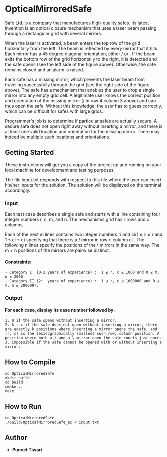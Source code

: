 # OpticalMirroredSafe

Safe Ltd. is a company that manufactures high-quality safes. Its latest invention is an optical closure mechanism that uses a laser beam passing through a rectangular grid with several mirrors. 

When the laser is activated, a beam enters the top row of the grid horizontally from the left. The beam is reflected by every mirror that it hits. Each mirror has a 45 degree diagonal orientation, either / or \. If the beam exits the bottom row of the grid horizontally to the right, it is detected and the safe opens (see the left side of the figure above). Otherwise, the safe remains closed and an alarm is raised.

Each safe has a missing mirror, which prevents the laser beam from traveling successfully through the grid (see the right side of the figure above). The safe has a mechanism that enables the user to drop a single mirror into any empty grid cell. A legitimate user knows the correct position and orientation of the missing mirror (/ in row 4 column 3 above) and can thus open the safe. Without this knowledge, the user has to guess correctly, which can be difficult for safes with large grids.

Programmer's job is to determine if particular safes are actually secure. A secure safe does not open right away without inserting a mirror, and there is at least one valid location and orientation for the missing mirror. There may indeed be multiple such locations and orientations.


## Getting Started

These instructions will get you a copy of the project up and running on your local machine for development and testing purposes.

The file input.txt responds with respect to this file where the user can insert his/her inputs for the solution. The solution will be displayed on the terminal accordingly.

### Input
Each test case describes a single safe and starts with a line containing four integer numbers r, c, m, and n. The mechanisms grid has r rows and c columns.

Each of the next m lines contains two integer numbers ri and ci(1 ≤ ri ≤ r and 1 ≤ ci ≤ c) specifying that there is a / mirror in row ri column ci . The following n lines specify the positions of the \ mirrors in the same way. The m + n positions of the mirrors are pairwise distinct.

#### Constraints: 
	- Category I  (0-2 years of experience) :  1 ≤ r, c ≤ 1000 and 0 ≤ m, n ≤ 2000.
	- Category II (2+  years of experience) :  1 ≤ r, c ≤ 1000000 and 0 ≤ m, n ≤ 200000).

### Output
#### For each case, display its case number followed by:
	1. 0 if the safe opens without inserting a mirror.
	2. k r c if the safe does not open without inserting a mirror, there are exactly k positions where inserting a mirror opens the safe, and (r, c) is the lexicographically smallest such row, column position. A position where both a / and a \ mirror open the safe counts just once.
	3. impossible if the safe cannot be opened with or without inserting a mirror. 

## How to Compile
```
cd OpticalMirroredSafe
mkdir build
cd build
cmake ..
make
```
## How to Run
```
cd OpticalMirroredSafe
./build/OpticalMirroredSafe_ex < input.txt
```

## Author

* **Puneet Tiwari**
